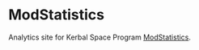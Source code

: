 ModStatistics
=============

Analytics site for Kerbal Space Program [ModStatistics](https://github.com/Majiir/ModStatistics).
